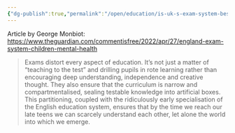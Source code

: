 ```yaml
---
{"dg-publish":true,"permalink":"/open/education/is-uk-s-exam-system-best-way-of-assessing/","dgHomeLink":true,"dgPassFrontmatter":false,"dgShowBacklinks":false,"dgShowLocalGraph":false,"dgShowInlineTitle":false}
---
```



Article by George Monbiot: https://www.theguardian.com/commentisfree/2022/apr/27/england-exam-system-children-mental-health

> Exams distort every aspect of education. It’s not just a matter of “teaching to the test” and drilling pupils in rote learning rather than encouraging deep understanding, independence and creative thought. They also ensure that the curriculum is narrow and compartmentalised, sealing testable knowledge into artificial boxes. This partitioning, coupled with the ridiculously early specialisation of the English education system, ensures that by the time we reach our late teens we can scarcely understand each other, let alone the world into which we emerge.